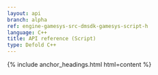 ```yaml
---
layout: api
branch: alpha
ref: engine-gamesys-src-dmsdk-gamesys-script-h
language: C++
title: API reference (Script)
type: Defold C++
---
```

{% include anchor_headings.html html=content %}